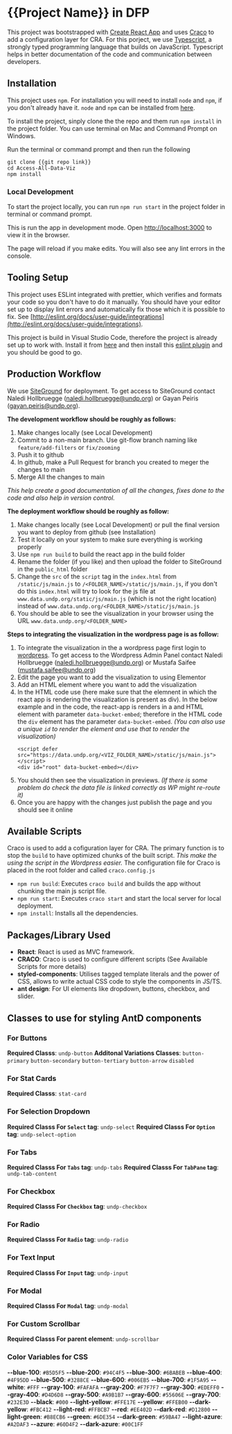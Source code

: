 # {{Project Name}} in DFP

This project was bootstrapped with [Create React App](https://github.com/facebook/create-react-app) and uses [Craco](https://www.npmjs.com/package/@craco/craco) to add a configuration layer for CRA. For this porject, we use [Typescript](https://www.typescriptlang.org/), a strongly typed programming language that builds on JavaScript. Typescript helps in better documentation of the code and communication between developers.

## Installation

This project uses `npm`. For installation you will need to install `node` and `npm`, if you don't already have it. `node` and `npm` can be installed from [here](https://nodejs.org/en/download/).

To install the project, sinply clone the the repo and them run `npm install` in the project folder. You can use terminal on Mac and Command Prompt on Windows.

Run the terminal or command prompt and then run the following

```
git clone {{git repo link}}
cd Access-All-Data-Viz
npm install
```
### Local Development

To start the project locally, you can run `npm run start` in the project folder in terminal or command prompt.

This is run the app in development mode. Open [http://localhost:3000](http://localhost:3000) to view it in the browser.

The page will reload if you make edits. You will also see any lint errors in the console.

## Tooling Setup

This project uses ESLint integrated with prettier, which verifies and formats your code so you don't have to do it manually. You should have your editor set up to display lint errors and automatically fix those which it is possible to fix. See [http://eslint.org/docs/user-guide/integrations](http://eslint.org/docs/user-guide/integrations).

This project is build in Visual Studio Code, therefore the project is already set up to work with. Install it from [here](https://code.visualstudio.com/) and then install this [eslint plugin](https://marketplace.visualstudio.com/items?itemName=dbaeumer.vscode-eslint) and you should be good to go.

## Production Workflow

We use [SiteGround](https://tools.siteground.com/filemanager?siteId=TFE3MFlYOEpJUT09) for deployment. To get access to SiteGround contact Naledi Hollbruegge (naledi.hollbruegge@undp.org) or Gayan Peiris (gayan.peiris@undp.org).

__The development workflow should be roughly as follows:__
1. Make changes locally (see Local Development)
2. Commit to a non-main branch. Use git-flow branch naming like `feature/add-filters` or `fix/zooming`
3. Push it to github
4. In github, make a Pull Request for branch you created to meger the changes to main
5. Merge All the changes to main

_This help create a good documentation of all the changes, fixes done to the code and also help in version control._

__The deployment workflow should be roughly as follow:__
1. Make changes locally (see Local Development) or pull the final version you want to deploy from github (see Installation)
2. Test it locally on your system to make sure everything is working properly
3. Use `npm run build` to build the react app in the build folder
4. Rename the folder (if you like) and then upload the folder to SiteGround in the `public_html` folder
5. Change the `src` of the `script` tag in the `index.html` from `/static/js/main.js` to `/<FOLDER_NAME>/static/js/main.js`, if you don't do this `index.html` will try to look for the js file at `www.data.undp.org/static/js/main.js` (which is not the right location) instead of `www.data.undp.org/<FOLDER_NAME>/static/js/main.js`
6. You should be able to see the visualization in your browser using the URL `www.data.undp.org/<FOLDER_NAME>`

__Steps to integrating the visualization in the wordpress page is as follow:__
1. To integrate the visualization in the a wordpress page first login to [wordpress](https://data.undp.org/wp-admin). To get access to the Wordpress Admin Panel contact Naledi Hollbruegge (naledi.hollbruegge@undp.org) or Mustafa Saifee (mustafa.saifee@undp.org)
2. Edit the page you want to add the visualization to using Elementor
3. Add an HTML element where you want to add the visualization
4. In the HTML code use (here make sure that the elemnent in which the react app is rendering the visualization is present as div). In the below example and in the code, the react-app is renders in a and HTML element with parameter `data-bucket-embed`; therefore in the HTML code the `div` element has the parameter `data-bucket-embed`. _(You can also use a unique `id` to render the element and  use that to render the visualization)_ 
    ```
    <script defer src="https://data.undp.org/<VIZ_FOLDER_NAME>/static/js/main.js"></script>
    <div id="root" data-bucket-embed></div>
    ```
5. You should then see the visualization in previews. _(If there is some problem do check the data file is linked correctly as WP might re-route it)_
6. Once you are happy with the changes just publish the page and you should see it online


## Available Scripts

Craco is used to add a cofiguration layer for CRA. The primary function is to stop the `build` to have optimized chunks of the built script. _This make the using the script in the Wordpress easier._ The configuration file for Craco is placed in the root folder and called `craco.config.js`
* `npm run build`: Executes `craco build` and builds the app without chunking the main js script file.
* `npm run start`: Executes `craco start` and start the local server for local deployment.
* `npm install`: Installs all the dependencies.

## Packages/Library Used

* __React__: React is used as MVC framework.
* __CRACO__: Craco is used to configure different scripts (See Available Scripts for more details)
* __styled-components__: Utilises tagged template literals  and the power of CSS, allows to write actual CSS code to style the components in JS/TS.
* __ant design__: For UI elements like dropdown, buttons, checkbox, and slider.

## Classes to use for styling AntD components

### For Buttons
__Required Classs__: `undp-button`
__Additonal Variations Classes__: `button-primary` `button-secondary` `button-tertiary` `button-arrow` `disabled`

### For Stat Cards
__Required Classs__: `stat-card`

### For Selection Dropdown
__Required Classs For `Select` tag__: `undp-select`
__Required Classs For `Option` tag__: `undp-select-option`

### For Tabs
__Required Classs For `Tabs` tag__: `undp-tabs`
__Required Classs For `TabPane` tag__: `undp-tab-content`

### For Checkbox
__Required Classs For `Checkbox` tag__: `undp-checkbox`

### For Radio
__Required Classs For `Radio` tag__: `undp-radio`

### For Text Input
__Required Classs For `Input` tag__: `undp-input`

### For Modal
__Required Classs For `Modal` tag__: `undp-modal`

### For Custom Scrollbar
__Required Classs For parent element__: `undp-scrollbar`

### Color Variables for CSS
__--blue-100__: `#B5D5F5`
__--blue-200__: `#94C4F5`
__--blue-300__: `#6BABEB`
__--blue-400__: `#4F95DD`
__--blue-500__: `#3288CE`
__--blue-600__: `#006EB5`
__--blue-700__: `#1F5A95`
__--white__: `#FFF`
__--gray-100__: `#FAFAFA`
__--gray-200__: `#F7F7F7`
__--gray-300__: `#EDEFF0`
__--gray-400__: `#D4D6D8`
__--gray-500__: `#A9B1B7`
__--gray-600__: `#55606E`
__--gray-700__: `#232E3D`
__--black__: `#000`
__--light-yellow__: `#FFE17E`
__--yellow__: `#FFEB00`
__--dark-yellow__: `#FBC412`
__--light-red__: `#FFBCB7`
__--red__: `#EE402D`
__--dark-red__: `#D12800`
__--light-green__: `#B8ECB6`
__--green__: `#6DE354`
__--dark-green__: `#59BA47`
__--light-azure__: `#A2DAF3`
__--azure__: `#60D4F2`
__--dark-azure__: `#00C1FF`